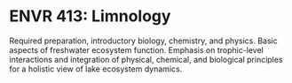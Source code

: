 # ENVR 413: Limnology

Required preparation, introductory biology, chemistry, and physics. Basic aspects of freshwater ecosystem function. Emphasis on trophic-level interactions and integration of physical, chemical, and biological principles for a holistic view of lake ecosystem dynamics.